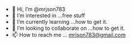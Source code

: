 - 👋 Hi, I’m @mrjson783
- 👀 I’m interested in ...free stuff
- 🌱 I’m currently learning ...how to get it.
- 💞️ I’m looking to collaborate on ...how to get it.
- 📫 How to reach me ... mrjson783@gmail.com

<!---
mrjson783/mrjson783 is a ✨ special ✨ repository because its `README.md` (this file) appears on your GitHub profile.
You can click the Preview link to take a look at your changes.
--->

